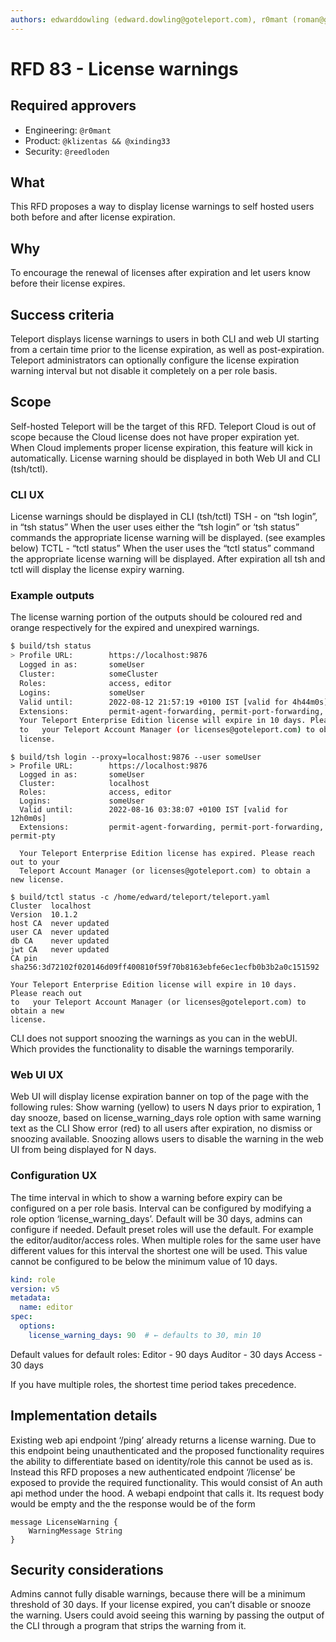```yaml
---
authors: edwarddowling (edward.dowling@goteleport.com), r0mant (roman@goteleport.com)
---
```



# RFD 83 - License warnings

## Required approvers

- Engineering: `@r0mant`
- Product: `@klizentas && @xinding33`
- Security: `@reedloden`

## What

This RFD proposes a way to display license warnings to self hosted users both before and after license expiration.

## Why

To encourage the renewal of licenses after expiration and let users know before their license expires.

## Success criteria

Teleport displays license warnings to users in both CLI and web UI starting from a certain time prior to the license expiration, as well as post-expiration.
Teleport administrators can optionally configure the license expiration warning interval but not disable it completely on a per role basis.

## Scope

Self-hosted Teleport will be the target of this RFD. Teleport Cloud is out of scope because the Cloud license does not have proper expiration yet. When Cloud implements proper license expiration, this feature will kick in automatically.
License warning should be displayed in both Web UI and CLI (tsh/tctl).

### CLI UX

License warnings should be displayed in CLI (tsh/tctl) 
TSH - on “tsh login”, in “tsh status”
When the user uses either the “tsh login” or ‘tsh status” commands the appropriate license warning will be displayed. (see examples below)
TCTL - “tctl status”
When the user uses the “tctl status” command the appropriate license warning will be displayed.
After expiration all tsh and tctl will display the license expiry warning.

### Example outputs

The license warning portion of the outputs should be coloured red and orange respectively for the expired and unexpired warnings.

```bash
$ build/tsh status
> Profile URL:        https://localhost:9876
  Logged in as:       someUser
  Cluster:            someCluster
  Roles:              access, editor
  Logins:             someUser
  Valid until:        2022-08-12 21:57:19 +0100 IST [valid for 4h44m0s]
  Extensions:         permit-agent-forwarding, permit-port-forwarding, permit-pty
  Your Teleport Enterprise Edition license will expire in 10 days. Please reach out
  to   your Teleport Account Manager (or licenses@goteleport.com) to obtain a new
  license.
```

```
$ build/tsh login --proxy=localhost:9876 --user someUser
> Profile URL:        https://localhost:9876
  Logged in as:       someUser
  Cluster:            localhost
  Roles:              access, editor
  Logins:             someUser
  Valid until:        2022-08-16 03:38:07 +0100 IST [valid for 12h0m0s]
  Extensions:         permit-agent-forwarding, permit-port-forwarding, permit-pty

  Your Teleport Enterprise Edition license has expired. Please reach out to your
  Teleport Account Manager (or licenses@goteleport.com) to obtain a new license.
```

```
$ build/tctl status -c /home/edward/teleport/teleport.yaml
Cluster  localhost                                                               
Version  10.1.2                                                                  
host CA  never updated                                                           
user CA  never updated                                                           
db CA    never updated                                                           
jwt CA   never updated                                                           
CA pin   sha256:3d72102f020146d09ff400810f59f70b8163ebfe6ec1ecfb0b3b2a0c151592

Your Teleport Enterprise Edition license will expire in 10 days. Please reach out
to   your Teleport Account Manager (or licenses@goteleport.com) to obtain a new
license.
```


CLI does not support snoozing the warnings as you can in the webUI. Which provides the functionality to disable the warnings temporarily.

### Web UI UX

Web UI will display license expiration banner on top of the page with the following rules:
Show warning (yellow) to users N days prior to expiration, 1 day snooze, based on license_warning_days role option with same warning text as the CLI
Show error (red) to all users after expiration, no dismiss or snoozing available.
Snoozing allows users to disable the warning in the web UI from being displayed for N days.

### Configuration UX

The time interval in which to show a warning before expiry can be configured on a per role basis.
Interval can be configured by modifying a role option ‘license_warning_days’.
Default will be 30 days, admins can configure if needed.
Default preset roles will use the default. For example the editor/auditor/access roles.
When multiple roles for the same user have different values for this interval the shortest one will be used.
This value cannot be configured to be below the minimum value of 10 days.


```yaml
kind: role
version: v5
metadata:
  name: editor
spec:
  options:
    license_warning_days: 90  # ← defaults to 30, min 10
```

Default values for default roles:
Editor - 90 days
Auditor - 30 days
Access - 30 days

If you have multiple roles, the shortest time period takes precedence.

## Implementation details

Existing web api endpoint ‘/ping’ already returns a license warning. Due to this endpoint being unauthenticated and the proposed functionality requires the ability to differentiate based on identity/role this cannot be used as is.
Instead this RFD proposes a new authenticated endpoint ‘/license’ be exposed to provide the required functionality. This would consist of
An auth api method under the hood.
A webapi endpoint that calls it.
Its request body would be empty and the the response would be of the form

```
message LicenseWarning { 
    WarningMessage String
}
```

## Security considerations
Admins cannot fully disable warnings, because there will be a minimum threshold of 30 days.
If your license expired, you can’t disable or snooze the warning.
Users could avoid seeing this warning by passing the output of the CLI through a program that strips the warning from it.

